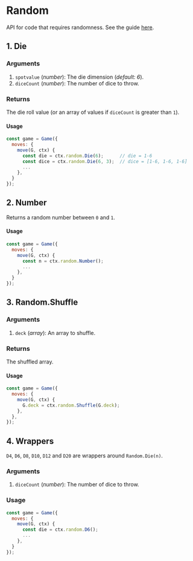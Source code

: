 # Random

API for code that requires randomness. See the guide [here](random.md).

## 1. Die

### Arguments

1. `spotvalue` (_number_): The die dimension (_default: 6_).
2. `diceCount` (_number_): The number of dice to throw.

### Returns

The die roll value (or an array of values if `diceCount` is greater than `1`).

#### Usage

```js
const game = Game({
  moves: {
    move(G, ctx) {
      const die = ctx.random.Die(6);      // die = 1-6
      const dice = ctx.random.Die(6, 3);  // dice = [1-6, 1-6, 1-6]
      ...
    },
  }
});
```

## 2. Number

Returns a random number between `0` and `1`.

#### Usage

```js
const game = Game({
  moves: {
    move(G, ctx) {
      const n = ctx.random.Number();
      ...
    },
  }
});
```

## 3. Random.Shuffle

### Arguments

1. `deck` (_array_): An array to shuffle.

### Returns

The shuffled array.

#### Usage

```js
const game = Game({
  moves: {
    move(G, ctx) {
      G.deck = ctx.random.Shuffle(G.deck);
    },
  },
});
```

## 4. Wrappers

`D4`, `D6`, `D8`, `D10`, `D12` and `D20` are wrappers around
`Random.Die(n)`.

### Arguments

1. `diceCount` (_number_): The number of dice to throw.

### Usage

```js
const game = Game({
  moves: {
    move(G, ctx) {
      const die = ctx.random.D6();
      ...
    },
  }
});
```

